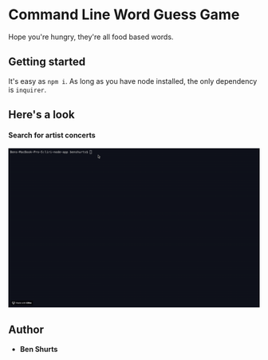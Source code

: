 
# Command Line Word Guess Game

Hope you're hungry, they're all food based words.

## Getting started

It's easy as `npm i`. As long as you have node installed, the only dependency is `inquirer`.

## Here's a look

#### Search for artist concerts
![demo gif](https://github.com/bshurts93/liri-node-app/blob/master/images/bandsintown.gif)

## Author

* **Ben Shurts** 

